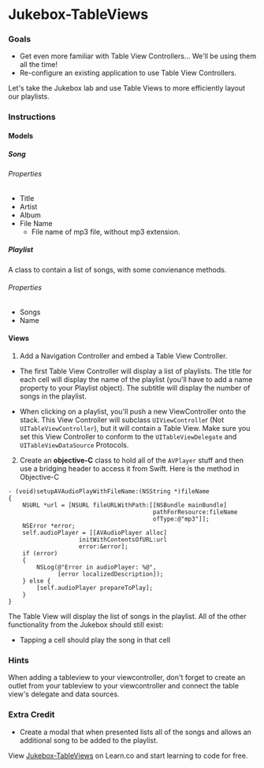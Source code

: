 

Jukebox-TableViews
=========

### Goals 

- Get even more familiar with Table View Controllers... We'll be using them all the time! 
- Re-configure an existing application to use Table View Controllers. 


Let's take the Jukebox lab and use Table Views to more efficiently layout our playlists.    


### Instructions 

#### Models

##### Song

###### Properties

  * Title
  * Artist
  * Album
  * File Name
    * File name of mp3 file, without mp3 extension.

##### Playlist

A class to contain a list of songs, with some convienance methods.

###### Properties

  * Songs
  * Name

#### Views

1. Add a Navigation Controller and embed a Table View Controller.

- The first Table View Controller will display a list of playlists.  The title for each cell will display the name of the playlist (you'll have to add a name property to your Playlist object).  The subtitle will display the number of songs in the playlist.  

- When clicking on a playlist, you'll push a new ViewController onto the stack.  This View Controller will subclass `UIViewControlle`r  (Not `UITableViewController`), but it will contain a Table View.  Make sure you set this View Controller to conform to the `UITableViewDelegate` and `UITableViewDataSource` Protocols.  

2. Create an **objective-C** class to hold all of the `AVPlayer` stuff and then use a bridging header to access it from Swift. Here is the method in Objective-C

```
- (void)setupAVAudioPlayWithFileName:(NSString *)fileName
{
    NSURL *url = [NSURL fileURLWithPath:[[NSBundle mainBundle]
                                         pathForResource:fileName
                                         ofType:@"mp3"]];
    NSError *error;
    self.audioPlayer = [[AVAudioPlayer alloc]
                    initWithContentsOfURL:url
                    error:&error];
    if (error)
    {
        NSLog(@"Error in audioPlayer: %@",
              [error localizedDescription]);
    } else {
        [self.audioPlayer prepareToPlay];
    }
}
```

The Table View will display the list of songs in the playlist.  All of the other functionality from the Jukebox should still exist: 

- Tapping a cell should play the song in that cell 

### Hints

When adding a tableview to your viewcontroller, don't forget to create an outlet from your tableview to your viewcontroller and connect the table view's delegate and data sources.  

### Extra Credit 

- Create a modal that when presented lists all of the songs and allows an additional song to be added to the playlist.  





<p data-visibility='hidden'>View <a href='https://learn.co/lessons/swift-jukebox-tableviews' title='Jukebox-TableViews'>Jukebox-TableViews</a> on Learn.co and start learning to code for free.</p>
